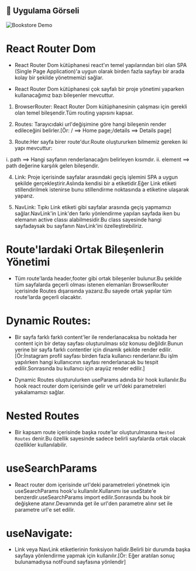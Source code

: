 ## 🎥 Uygulama Görseli

![Bookstore Demo](./images/bookstore.gif)




# React Router Dom

- React Router Dom kütüphanesi react'ın temel yapılarından biri olan SPA (Single Page Application)'a uygun olarak birden fazla sayfayı bir arada kolay bir şekilde yönetmemizi sağlar.

- React Router Dom kütüphanesi çok sayfalı bir proje yönetimi yaparken kullanacağımız bazı bileşenler mevcuttur.

1. BrowserRouter: React Router Dom kütüphanesinin çalışması için gerekli olan temel bileşendir.Tüm routing yapısını kapsar.

2. Routes: Tarayıcıdaki url'değişimine göre hangi bileşenin render edileceğini belirler.[Ör: / ==> Home page;/details ==> Details page]

3. Route:Her sayfa birer route'dur.Route oluştururken bilmemiz gereken iki yapı mevcuttur:

i. path ==> Hangi sayfanın renderlanacağını belirleyen kısımdır.
ii. element ==> path değerine karşılık gelen bileşendir.

4. Link: Proje içerisinde sayfalar arasındaki geçiş işlemini SPA a uygun şekilde gerçekleştirir.Aslında kendisi bir a etiketidir.Eğer Link etiketi stillendirilmek istenirse bunu stillendirme noktasında a etiketine ulaşarak yaparız.

5. NavLink: Tıpkı Link etiketi gibi sayfalar arasında geçiş yapmamızı sağlar.NavLink'in Link'den farkı yönlendirme yapılan sayfada iken bu elemanın active classı alabilmesidir.Bu class sayesinde hangi sayfadaysak bu sayfanın NavLink'ini özelleştirebiliriz.

# Route'lardaki Ortak Bileşenlerin Yönetimi

- Tüm route'larda header,footer gibi ortak bileşenler bulunur.Bu şekilde tüm sayfalarda geçerli olması istenen elemanları BrowserRouter içerisinde Routes dışarısında yazarız.Bu sayede ortak yapılar tüm route'larda geçerli olacaktır.

# Dynamic Routes:

- Bir sayfa farklı farklı content'ler ile renderlanacaksa bu noktada her content için bir detay sayfası oluşturulması söz konusu değildir.Bunun yerine bir sayfa farklı contentler için dinamik şekilde render edilir.[Ör:İnstagram profil sayfası birden fazla kullanıcı renderlanır.Bu işlm yapılırken hangi kullanıcının sayfası renderlanacak bu tespit edilir.Sonrasında bu kullanıcı için arayüz render edilir.]

- Dynamic Routes oluşturulurken useParams adında bir hook kullanılır.Bu hook react router dom içerisinde gelir ve url'deki parametreleri yakalamamızı sağlar.

# Nested Routes

- Bir kapsam route içerisinde başka route'lar oluşturulmasına `Nested Routes` denir.Bu özellik sayesinde sadece belirli sayfalarda ortak olacak özellikler kullanılabilir.

# useSearchParams

- React router dom içerisinde url'deki parametreleri yönetmek için useSearchParams hook'u kullanılır.Kullanımı ise useState'e benzerdir.useSearchParams import edilir.Sonrasında bu hook bir değişkene atanır.Devamında get ile url'den parametre alınır set ile parametre url'e set edilir.

# useNavigate:

- Link veya NavLink etiketlerinin fonksiyon halidir.Belirli bir durumda başka sayfaya yönlendirme yapmak için kullanılır.[Ör: Eğer aratılan sonuç bulunamadıysa notFound sayfasına yönlendir]
